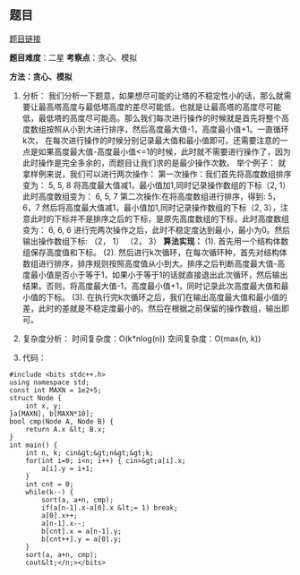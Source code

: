 ## 题目
[题目链接](https://www.nowcoder.com/practice/54868056c5664586b121d9098d008719?tpId=182&tqId=224357&sourceUrl=/exam/oj&channenl=wgithub&fromPut=wgithub)

**题目难度**：二星
**考察点**：贪心、模拟

**方法：贪心、模拟**
1. 分析：
我们分析一下题意，如果想尽可能的让塔的不稳定性小的话，那么就需要让最高塔高度与最低塔高度的差尽可能低，也就是让最高塔的高度尽可能低，最低塔的高度尽可能高。那么我们每次进行操作的时候就是首先将整个高度数组按照从小到大进行排序，然后高度最大值-1，高度最小值+1。一直循环k次， 在每次进行操作的时候分别记录最大值和最小值即可。还需要注意的一点是如果高度最大值-高度最小值&lt;=1的时候，此时就不需要进行操作了，因为此时操作是完全多余的，而题目让我们求的是最少操作次数。
举个例子：
就拿样例来说，我们可以进行两次操作：
第一次操作：我们首先将高度数组排序变为：
5, 5, 8
将高度最大值减1，最小值加1,同时记录操作数组的下标（2, 1）此时高度数组变为：
6, 5, 7
第二次操作:在将高度数组进行排序，得到:
5，6，7
然后将高度最大值减1，最小值加1,同时记录操作数组的下标（2, 3），注意此时的下标并不是排序之后的下标，是原先高度数组的下标，此时高度数组变为：
6, 6, 6
进行完两次操作之后，此时不稳定度达到最小，最小为0。然后输出操作数组下标:
（2， 1）
（2， 3）
**算法实现：**
(1). 首先用一个结构体数组保存高度值和下标。
(2). 然后进行k次循环，在每次循环种，首先对结构体数组进行排序，排序规则按照高度值从小到大。排序之后判断高度最大值-高度最小值是否小于等于1，如果小于等于1的话就直接退出此次循环，然后输出结果。否则，将高度最大值-1，高度最小值+1，同时记录此次高度最大值和最小值的下标。
(3). 在执行完k次循环之后，我们在输出高度最大值和最小值的差，此时的差就是不稳定度最小的。然后在根据之前保留的操作数组，输出即可。   

2. 复杂度分析：
时间复杂度：O(k*nlog(n))
空间复杂度：O(max(n, k))

3. 代码：
```
#include <bits stdc++.h>
using namespace std;
const int MAXN = 1e2+5;
struct Node {
    int x, y;
}a[MAXN], b[MAXN*10];
bool cmp(Node A, Node B) {
    return A.x &lt; B.x;
}
int main() {
    int n, k; cin&gt;&gt;n&gt;&gt;k;
    for(int i=0; i<n; i++) { cin>&gt;a[i].x;
        a[i].y = i+1;
    }
    int cnt = 0;
    while(k--) {
        sort(a, a+n, cmp);
        if(a[n-1].x-a[0].x &lt;= 1) break;
        a[0].x++;
        a[n-1].x--;
        b[cnt].x = a[n-1].y;
        b[cnt++].y = a[0].y;
    }
    sort(a, a+n, cmp);
    cout&lt;</n;></bits>